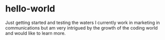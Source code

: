 # hello-world
Just getting started and testing the waters
I currently work in marketing in communications but am very intrigued by the growth of the coding world and would like to learn more.
